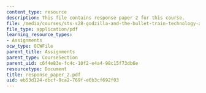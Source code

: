 ```yaml
---
content_type: resource
description: This file contains response paper 2 for this course.
file: /media/courses/sts-s28-godzilla-and-the-bullet-train-technology-and-culture-in-modern-japan-fall-2005/eb53d124dbcf9ca2769fe6b3cf692f03_response_paper_2.pdf
file_type: application/pdf
learning_resource_types:
- Assignments
ocw_type: OCWFile
parent_title: Assignments
parent_type: CourseSection
parent_uid: c6f4e83e-fc4c-10f2-e4a4-98c15f73db6e
resourcetype: Document
title: response_paper_2.pdf
uid: eb53d124-dbcf-9ca2-769f-e6b3cf692f03
---
```

